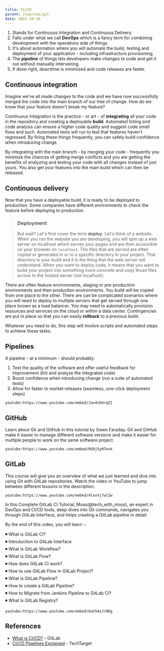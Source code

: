 ```yaml
---
title: CI/CD
parent: /courses/git
date: 2022-10-10
---
```


1. Stands for Continuous Integration and Continuous Delivery.
1. Falls under what we call **DevOps** which is a fancy term for combining development with the operations side of things.
1. It's about automation where you will automate the build, testing and deployment of your application - including infrastructure provisioning.
1. The **pipeline** of things lets developers make changes to code and get it out without manually intervening.
1. If done right, downtime is minimized and code releases are faster.

## Continuous integration

Imagine we've all made changes to the code and we have now successfully merged the code into the main branch of our tree of change.
How do we know that your feature doesn't break my feature?

Continuous Integration is the practice - or art - of **integrating** all your code in the repository and creating a deployable **build**.
Automated linting and code analysis can ensure a higher code quality and suggest code smell fixes and such.
Automated tests will run to test that features haven't regressed.
By firing these things frequently, you can safely build confidence when introducing change.

By integrating with the main branch - by merging your code - frequently you minimize the chances of getting merge conflicts
and you are getting the benefits of analyzing and testing your code with all changes instead of just yours. You
also get your features into the main build which can then be released.

## Continuous delivery

Now that you have a deployable build, it is ready to be deployed to production. Some companies have different environments
to check the feature before deploying to production.

> ### Deployment

> But wait? Let's first cover the term **deploy**. Let's think of a website. When you run the website you are developing, you will spin up a web server
> on localhost which serves your pages and are then accessible on your browser on `localhost`.
> The files that are served are often copied or generated in or to a specific directory in your project. That directory is your build and it is the
> thing that the web server will understand. When you want to deploy code, it means that you want to build your project into something more concrete and
> copy those files across to the hosted server (not localhost).

There are often feature environments, staging or pre-production environments and then production environments. You build will be copied from one place to the other.
There are can be complicated scenarios where you will need to deploy to multiple servers that get served through one place known as a load balancer.
You may need to automatically provision resources and services on the cloud or within a data center.
Contingencies are put in place so that you can easily **rollback** to a previous build.

Whatever you need to do, this step will involve scripts and automated steps to achieve these tasks.

## Pipelines

A pipeline - at a minimum - should probably:

1. Test the quality of the software and offer useful feedback for improvement (lint and analyze the integrated code)
1. Boost confidence when introducing change (run a suite of automated tests)
1. Allow for faster to market releases (seamless, one-click deployment steps)

`youtube:https://www.youtube.com/embed/Jav4vbUrqII`

## GitHub

Learn about Git and GitHub in this tutorial by Gwen Faraday.
Git and GitHub make it easier to manage different software versions and make it easier for multiple people to work on the same software project.

`youtube:https://www.youtube.com/embed/RGOj5yH7evk`

## GitLab

This course will give you an overview of what we just learned and dive into
using Git with GitLab repositories. Watch the video in YouTube to
jump between different lessons in the description.

`youtube:https://www.youtube.com/embed/4lxvVj7wlZw`

In this Complete GitLab CI Tutorial, Moss(@tech_with_moss), an expert in DevOps and CI/CD tools, deep dives into Git commands, navigates you through GitLab Interface, and helps creating a GitLab pipeline in detail.

By the end of this video, you will learn -:

◾ What is GitLab CI?\
◾ Introduction to GitLab Interface\
◾ What is GitLab Workflow?\
◾ What is GitLab Flow?\
◾ How does GitLab CI work?\
◾ How to use GitLab Flow in GitLab Project?\
◾ What is GitLab Pipeline?\
◾ How to create a GitLab Pipeline?\
◾ How to Migrate from Jenkins Pipeline to GitLab CI?\
◾ What is GitLab Registry?

`youtube:https://www.youtube.com/embed/8aV5AxJrHDg`

## References

- [What is CI/CD?][ci-cd] - GitLab
- [CI/CD Pipelines Explained][pipelines] - TechTarget

[ci-cd]: https://about.gitlab.com/topics/ci-cd/
[pipelines]: https://www.techtarget.com/searchsoftwarequality/CI-CD-pipelines-explained-Everything-you-need-to-know
